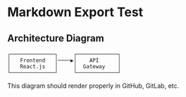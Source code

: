 # Markdown Export Test

## Architecture Diagram

```
┌──────────────┐     ┌─────────────┐
│   Frontend   │────▶│    API      │
│   React.js   │     │  Gateway    │
└──────────────┘     └─────────────┘
```

This diagram should render properly in GitHub, GitLab, etc.
```